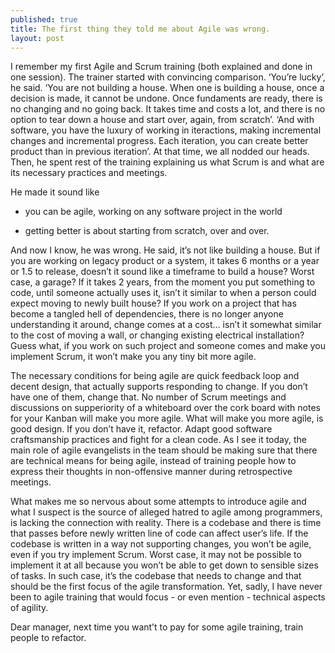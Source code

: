 ```yaml
---
published: true
title: The first thing they told me about Agile was wrong.
layout: post
---
```

I remember my first Agile and Scrum training (both explained and done in one session). The trainer started with convincing comparison. ‘You’re lucky’, he said. ‘You are not building a house. When one is building a house, once a decision is made, it cannot be undone. Once fundaments are ready, there is no changing and no going back. It takes time and costs a lot, and there is no option to tear down a house and start over, again, from scratch’. ‘And with software, you  have the luxury of working in iteractions, making incremental changes and incremental progress. Each iteration, you can create better product than in previous iteration’. At that time, we all nodded our heads. Then, he spent rest of the training explaining us what Scrum is and what are its necessary practices and meetings.

He made it sound like 

* you can be agile, working on any software project in the world

* getting better is about starting from scratch, over and over.

And now I know, he was wrong. 
He said, it’s not like building a house. But if you are working on legacy product or a system, it takes 6 months or a year or 1.5 to release, doesn’t it sound like a timeframe to build a house? Worst case, a garage? If it takes 2 years, from the moment you put something to code, until someone actually uses it, isn’t it similar to when a person could expect moving to newly built house? If you work on a project that has become a tangled hell of dependencies, there is no longer anyone understanding it around, change comes at a cost… isn’t it somewhat similar to the cost of moving a wall, or changing existing electrical installation? Guess what, if you work on such project and someone comes and make you implement Scrum, it won’t make you any tiny bit more agile. 

The necessary conditions for being agile are quick feedback loop and decent design, that actually supports responding to change. If you don’t have one of them, change that. No number of Scrum meetings and discussions on supperiority of a whiteboard over the cork board with notes for your Kanban will make you more agile. What will make you more agile, is good design. If you don’t have it, refactor. Adapt good software craftsmanship practices and fight for a clean code. As I see it today, the main role of agile evangelists in the team should be making sure that there are technical means for being agile, instead of training people how to express their thoughts in non-offensive manner during retrospective meetings.

What makes me so nervous about some attempts to introduce agile and what I suspect is the source of alleged hatred to agile among programmers, is lacking the connection with reality. There is a codebase and there is time that passes before newly written line of code can affect user’s life. If the codebase is written in a way not supporting changes, you won’t be agile, even if you try implement Scrum. Worst case, it may not be possible to implement it at all because you won’t be able to get down to sensible sizes of tasks. In such case, it’s the codebase that needs to change and that should be the first focus of the agile transformation. Yet, sadly, I have never been to agile training that would focus - or even mention - technical aspects of agility. 

Dear manager, next time you want’t to pay for some agile training, train people to refactor.